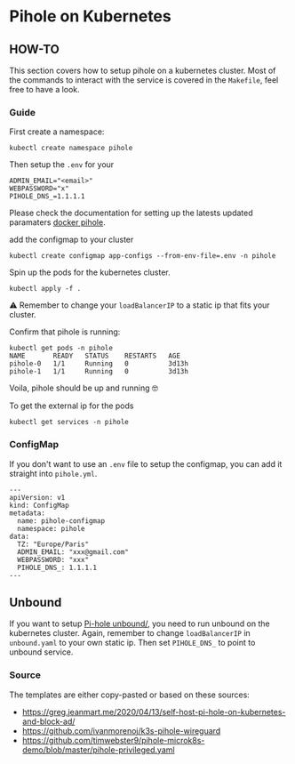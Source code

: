 
# Pihole on Kubernetes

## HOW-TO

This section covers how to setup pihole on a kubernetes cluster. Most of the commands to interact with the service is covered in the `Makefile`, feel free to have a look.

### Guide

First create a namespace:

```
kubectl create namespace pihole
```

Then setup the `.env` for your

```
ADMIN_EMAIL="<email>"
WEBPASSWORD="x"
PIHOLE_DNS_=1.1.1.1
```

Please check the documentation for setting up the latests updated paramaters [docker pihole](https://hub.docker.com/r/pihole/pihole).

add the configmap to your cluster

```
kubectl create configmap app-configs --from-env-file=.env -n pihole
```

Spin up the pods for the kubernetes cluster.

```
kubectl apply -f .
```

⚠️ Remember to change your `loadBalancerIP` to a static ip that fits your cluster. 


Confirm that pihole is running:
```
kubectl get pods -n pihole
NAME       READY   STATUS    RESTARTS   AGE
pihole-0   1/1     Running   0          3d13h
pihole-1   1/1     Running   0          3d13h
``` 

Voila, pihole should be up and running 🤓

To get the external ip for the pods
```
kubectl get services -n pihole
```

### ConfigMap

If you don't want to use an `.env` file to setup the configmap, you can add it straight into `pihole.yml`.

```
---
apiVersion: v1
kind: ConfigMap
metadata:
  name: pihole-configmap
  namespace: pihole
data:
  TZ: "Europe/Paris"
  ADMIN_EMAIL: "xxx@gmail.com"
  WEBPASSWORD: "xxx"
  PIHOLE_DNS_: 1.1.1.1
---
```

## Unbound
If you want to setup [Pi-hole unbound/](https://docs.pi-hole.net/guides/dns/unbound/), you need to run unbound on the kubernetes cluster. Again, remember to change `loadBalancerIP` in `unbound.yaml` to your own static ip. Then  set `PIHOLE_DNS_` to point to unbound service.

### Source
The templates are either copy-pasted or based on these sources:
* https://greg.jeanmart.me/2020/04/13/self-host-pi-hole-on-kubernetes-and-block-ad/
* https://github.com/ivanmorenoj/k3s-pihole-wireguard
* https://github.com/timwebster9/pihole-microk8s-demo/blob/master/pihole-privileged.yaml
